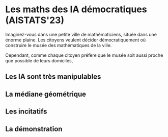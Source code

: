 # Les maths des IA démocratiques (AISTATS'23)

Imaginez-vous dans une petite ville de mathématiciens, 
située dans une énorme plaine.
Les citoyens veulent décider démocratiquement 
où construire le musée des mathématiques de la ville.

Cependant, comme chaque citoyen préfère que 
le musée soit aussi proche que possible de leurs domiciles,

## Les IA sont très manipulables

## La médiane géométrique

## Les incitatifs

## La démonstration

